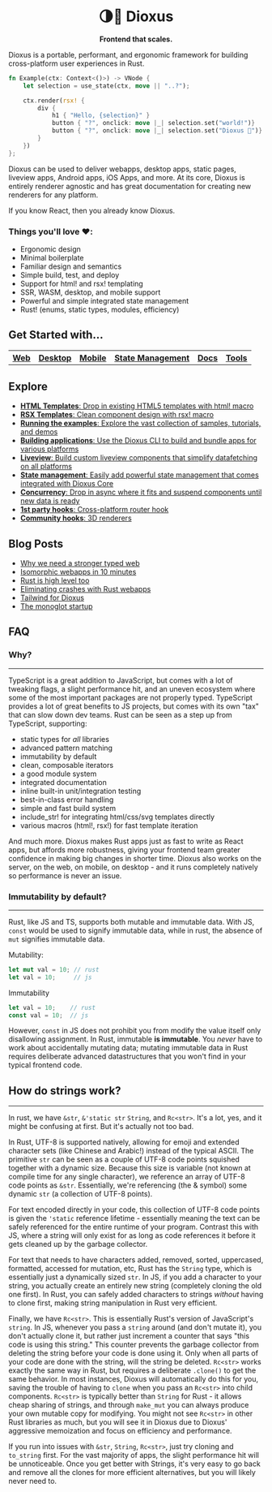 <div align="center">
  <h1>🌗🚀 Dioxus</h1>
  <p>
    <strong>Frontend that scales.</strong>
  </p>
</div>

Dioxus is a portable, performant, and ergonomic framework for building cross-platform user experiences in Rust.

```rust
fn Example(ctx: Context<()>) -> VNode {
    let selection = use_state(ctx, move || "..?");

    ctx.render(rsx! {
        div {
            h1 { "Hello, {selection}" }
            button { "?", onclick: move |_| selection.set("world!")}
            button { "?", onclick: move |_| selection.set("Dioxus 🎉")}
        }
    })
};
```

Dioxus can be used to deliver webapps, desktop apps, static pages, liveview apps, Android apps, iOS Apps, and more. At its core, Dioxus is entirely renderer agnostic and has great documentation for creating new renderers for any platform.

If you know React, then you already know Dioxus.

### **Things you'll love ❤️:**

- Ergonomic design
- Minimal boilerplate
- Familiar design and semantics
- Simple build, test, and deploy
- Support for html! and rsx! templating
- SSR, WASM, desktop, and mobile support
- Powerful and simple integrated state management
- Rust! (enums, static types, modules, efficiency)

## Get Started with...

<table style="width:100%" align="center">
    <tr >
        <th><a href="http://github.com/jkelleyrtp/dioxus">Web</a></th>
        <th><a href="http://github.com/jkelleyrtp/dioxus">Desktop</a></th>
        <th><a href="http://github.com/jkelleyrtp/dioxus">Mobile</a></th>
        <th><a href="http://github.com/jkelleyrtp/dioxus">State Management</a></th>
        <th><a href="http://github.com/jkelleyrtp/dioxus">Docs</a></th>
        <th><a href="http://github.com/jkelleyrtp/dioxus">Tools</a></th>
    <tr>
</table>

## Explore

- [**HTML Templates**: Drop in existing HTML5 templates with html! macro](docs/guides/00-index.md)
- [**RSX Templates**: Clean component design with rsx! macro](docs/guides/00-index.md)
- [**Running the examples**: Explore the vast collection of samples, tutorials, and demos](docs/guides/00-index.md)
- [**Building applications**: Use the Dioxus CLI to build and bundle apps for various platforms](docs/guides/01-ssr.md)
- [**Liveview**: Build custom liveview components that simplify datafetching on all platforms](docs/guides/01-ssr.md)
- [**State management**: Easily add powerful state management that comes integrated with Dioxus Core](docs/guides/01-ssr.md)
- [**Concurrency**: Drop in async where it fits and suspend components until new data is ready](docs/guides/01-ssr.md)
- [**1st party hooks**: Cross-platform router hook](docs/guides/01-ssr.md)
- [**Community hooks**: 3D renderers](docs/guides/01-ssr.md)

## Blog Posts

- [Why we need a stronger typed web]()
- [Isomorphic webapps in 10 minutes]()
- [Rust is high level too]()
- [Eliminating crashes with Rust webapps]()
- [Tailwind for Dioxus]()
- [The monoglot startup]()

## FAQ

### Why?

---

TypeScript is a great addition to JavaScript, but comes with a lot of tweaking flags, a slight performance hit, and an uneven ecosystem where some of the most important packages are not properly typed. TypeScript provides a lot of great benefits to JS projects, but comes with its own "tax" that can slow down dev teams. Rust can be seen as a step up from TypeScript, supporting:

- static types for _all_ libraries
- advanced pattern matching
- immutability by default
- clean, composable iterators
- a good module system
- integrated documentation
- inline built-in unit/integration testing
- best-in-class error handling
- simple and fast build system
- include_str! for integrating html/css/svg templates directly
- various macros (html!, rsx!) for fast template iteration

And much more. Dioxus makes Rust apps just as fast to write as React apps, but affords more robustness, giving your frontend team greater confidence in making big changes in shorter time. Dioxus also works on the server, on the web, on mobile, on desktop - and it runs completely natively so performance is never an issue.

### Immutability by default?

---

Rust, like JS and TS, supports both mutable and immutable data. With JS, `const` would be used to signify immutable data, while in rust, the absence of `mut` signifies immutable data.

Mutability:

```rust
let mut val = 10; // rust
let val = 10;     // js
```

Immutability

```rust
let val = 10;    // rust
const val = 10;  // js
```

However, `const` in JS does not prohibit you from modify the value itself only disallowing assignment. In Rust, immutable **is immutable**. You _never_ have to work about accidentally mutating data; mutating immutable data in Rust requires deliberate advanced datastructures that you won't find in your typical frontend code.

## How do strings work?

---

In rust, we have `&str`, `&'static str` `String`, and `Rc<str>`. It's a lot, yes, and it might be confusing at first. But it's actually not too bad.

In Rust, UTF-8 is supported natively, allowing for emoji and extended character sets (like Chinese and Arabic!) instead of the typical ASCII. The primitive `str` can be seen as a couple of UTF-8 code points squished together with a dynamic size. Because this size is variable (not known at compile time for any single character), we reference an array of UTF-8 code points as `&str`. Essentially, we're referencing (the & symbol) some dynamic `str` (a collection of UTF-8 points).

For text encoded directly in your code, this collection of UTF-8 code points is given the `'static` reference lifetime - essentially meaning the text can be safely referenced for the entire runtime of your program. Contrast this with JS, where a string will only exist for as long as code references it before it gets cleaned up by the garbage collector.

For text that needs to have characters added, removed, sorted, uppercased, formatted, accessed for mutation, etc, Rust has the `String` type, which is essentially just a dynamically sized `str`. In JS, if you add a character to your string, you actually create an entirely new string (completely cloning the old one first). In Rust, you can safely added characters to strings _without_ having to clone first, making string manipulation in Rust very efficient.

Finally, we have `Rc<str>`. This is essentially Rust's version of JavaScript's `string`. In JS, whenever you pass a `string` around (and don't mutate it), you don't actually clone it, but rather just increment a counter that says "this code is using this string." This counter prevents the garbage collector from deleting the string before your code is done using it. Only when all parts of your code are done with the string, will the string be deleted. `Rc<str>` works exactly the same way in Rust, but requires a deliberate `.clone()` to get the same behavior. In most instances, Dioxus will automatically do this for you, saving the trouble of having to `clone` when you pass an `Rc<str>` into child components. `Rc<str>` is typically better than `String` for Rust - it allows cheap sharing of strings, and through `make_mut` you can always produce your own mutable copy for modifying. You might not see `Rc<str>` in other Rust libraries as much, but you will see it in Dioxus due to Dioxus' aggressive memoization and focus on efficiency and performance.

If you run into issues with `&str`, `String`, `Rc<str>`, just try cloning and `to_string` first. For the vast majority of apps, the slight performance hit will be unnoticeable. Once you get better with Strings, it's very easy to go back and remove all the clones for more efficient alternatives, but you will likely never need to.
